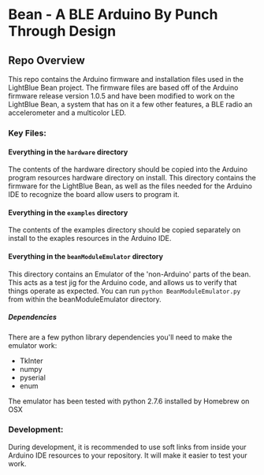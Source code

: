 Bean - A BLE Arduino By Punch Through Design
=============================================

Repo Overview
-------------

This repo contains the Arduino firmware and installation files used in the LightBlue Bean project. The firmware files are based off of the Arduino firmware release version 1.0.5 and have been modified to work on the LightBlue Bean, a system that has on it a few other features, a BLE radio an accelerometer and a multicolor LED.

### Key Files:

#### Everything in the `hardware` directory
The contents of the hardware directory should be copied into the Arduino program resources hardware directory on install.  This directory contains the firmware for the LightBlue Bean, as well as the files needed for the Arduino IDE to recognize the board allow users to program it.

#### Everything in the `examples` directory
The contents of the examples directory should be copied separately on install to the exaples resources in the Arduino IDE.

#### Everything in the `beanModuleEmulator` directory
This directory contains an Emulator of the 'non-Arduino' parts of the bean.  This acts as a test jig for the Arduino code, and allows us to verify that things operate as expected.  You can run `python BeanModuleEmulator.py` from within the beanModuleEmulator directory.

##### Dependencies

There are a few python library dependencies you'll need to make the emulator work:

* TkInter
* numpy
* pyserial
* enum

The emulator has been tested with python 2.7.6 installed by Homebrew on OSX

### Development:
During development, it is recommended to use soft links from inside your Arduino IDE resources to your repository.  It will make it easier to test your work.